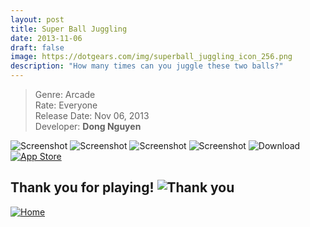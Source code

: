 ```yaml
---
layout: post
title: Super Ball Juggling
date: 2013-11-06
draft: false
image: https://dotgears.com/img/superball_juggling_icon_256.png
description: "How many times can you juggle these two balls?"
---
```


> Genre: Arcade <br>
> Rate: Everyone <br>
> Release Date: Nov 06, 2013 <br>
> Developer: <b>Dong Nguyen</b> <br>

<div class="game_content_center">
    <img src="https://dotgears.com/img/screenshots.png" alt="Screenshot" loading="lazy">
    <img src="https://dotgears.com/img/juggling/ss_juggling_00.png" alt="Screenshot" loading="lazy">
    <img src="https://dotgears.com/img/juggling/ss_juggling_01.png" alt="Screenshot" loading="lazy">
    <img src="https://dotgears.com/img/juggling/ss_juggling_02.png" alt="Screenshot" loading="lazy">
    <img src="https://dotgears.com/img/download.gif" alt="Download" loading="lazy">
    <a href="https://itunes.apple.com/app/id733348557"> 
        <img src="https://dotgears.com/img/icon_appstore.png" alt="App Store">
    </a>
    <h2>Thank you for playing!
        <img src="https://dotgears.com/img/bird.gif" alt="Thank you">
    </h2>
    <a href="/"><img src="https://dotgears.com/img/home.png" alt="Home" loading="lazy"></a>
</div>